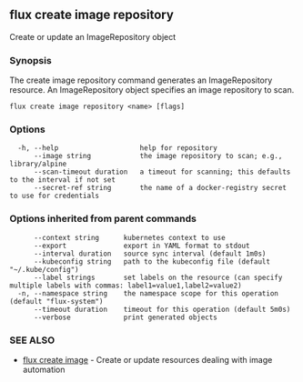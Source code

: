 ## flux create image repository

Create or update an ImageRepository object

### Synopsis

The create image repository command generates an ImageRepository resource.
An ImageRepository object specifies an image repository to scan.

```
flux create image repository <name> [flags]
```

### Options

```
  -h, --help                    help for repository
      --image string            the image repository to scan; e.g., library/alpine
      --scan-timeout duration   a timeout for scanning; this defaults to the interval if not set
      --secret-ref string       the name of a docker-registry secret to use for credentials
```

### Options inherited from parent commands

```
      --context string      kubernetes context to use
      --export              export in YAML format to stdout
      --interval duration   source sync interval (default 1m0s)
      --kubeconfig string   path to the kubeconfig file (default "~/.kube/config")
      --label strings       set labels on the resource (can specify multiple labels with commas: label1=value1,label2=value2)
  -n, --namespace string    the namespace scope for this operation (default "flux-system")
      --timeout duration    timeout for this operation (default 5m0s)
      --verbose             print generated objects
```

### SEE ALSO

* [flux create image](flux_create_image.md)	 - Create or update resources dealing with image automation

